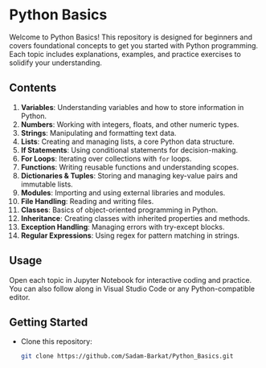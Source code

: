 # Python Basics

Welcome to Python Basics! This repository is designed for beginners and covers foundational concepts to get you started with Python programming. Each topic includes explanations, examples, and practice exercises to solidify your understanding.

## Contents

1. **Variables**: Understanding variables and how to store information in Python.
2. **Numbers**: Working with integers, floats, and other numeric types.
3. **Strings**: Manipulating and formatting text data.
4. **Lists**: Creating and managing lists, a core Python data structure.
5. **If Statements**: Using conditional statements for decision-making.
6. **For Loops**: Iterating over collections with `for` loops.
7. **Functions**: Writing reusable functions and understanding scopes.
8. **Dictionaries & Tuples**: Storing and managing key-value pairs and immutable lists.
9. **Modules**: Importing and using external libraries and modules.
10. **File Handling**: Reading and writing files.
11. **Classes**: Basics of object-oriented programming in Python.
12. **Inheritance**: Creating classes with inherited properties and methods.
13. **Exception Handling**: Managing errors with try-except blocks.
14. **Regular Expressions**: Using regex for pattern matching in strings.

## Usage

Open each topic in Jupyter Notebook for interactive coding and practice. You can also follow along in Visual Studio Code or any Python-compatible editor.

## Getting Started

- Clone this repository:  
  ```bash
  git clone https://github.com/Sadam-Barkat/Python_Basics.git

